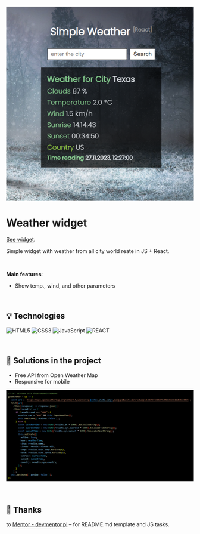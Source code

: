 ![screen](/src/screen.png)

# Weather widget

[See widget](https://artur-it.github.io/Weather-widget_React/).

Simple widget with weather from all city world reate in JS + React.

&nbsp;

**Main features**:

- Show temp., wind, and other parameters

&nbsp;

## 💡 Technologies

![HTML5](https://img.shields.io/badge/html5-%23E34F26.svg?style=for-the-badge&logo=html5&logoColor=white)
![CSS3](https://img.shields.io/badge/css3-%231572B6.svg?style=for-the-badge&logo=css3&logoColor=white)
![JavaScript](https://img.shields.io/badge/javascript-%23323330.svg?style=for-the-badge&logo=javascript&logoColor=%23F7DF1E)
![REACT](https://img.shields.io/badge/react-%23323330.svg?style=for-the-badge&logo=react&logoColor=%23F7DF1E)

&nbsp;

## 🤔 Solutions in the project

- Free API from Open Weather Map
- Responsive for mobile

![screen](/src/get_weather.png)

&nbsp;

## 👏 Thanks

to [Mentor - devmentor.pl](https://devmentor.pl/) – for README.md template and JS tasks.

&nbsp;
